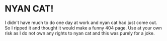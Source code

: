 # NYAN CAT! #

I didn't have much to do one day at work and nyan cat had just come out.  So I ripped it and thought it would make a funny 404 page.  Use at your own risk as I do not own any rights to nyan cat and this was purely for a joke.